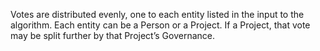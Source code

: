 Votes are distributed evenly, one to each entity listed in the input to the algorithm.  Each entity can be a Person or a Project.  If a Project, that vote may be split further by that Project’s Governance. 

